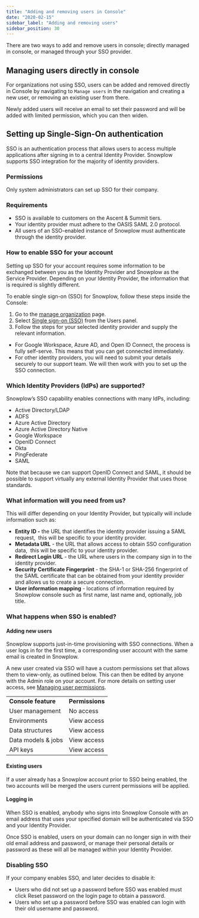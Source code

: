```yaml
---
title: "Adding and removing users in Console"
date: "2020-02-15"
sidebar_label: "Adding and removing users"
sidebar_position: 30
---
```


There are two ways to add and remove users in console; directly managed in console, or managed through your SSO provider.

## Managing users directly in console

For organizations not using SSO, users can be added and removed directly in Console by navigating to `Manage users` in the navigation and creating a new user, or removing an existing user from there.

Newly added users will receive an email to set their password and will be added with limited permission, which you can then widen.

## Setting up Single-Sign-On authentication

SSO is an authentication process that allows users to access multiple applications after signing in to a central Identity Provider. Snowplow supports SSO integration for the majority of identity providers.

### Permissions

Only system administrators can set up SSO for their company.

### Requirements

- SSO is available to customers on the Ascent & Summit tiers.
- Your identity provider must adhere to the OASIS SAML 2.0 protocol.
- All users of an SSO-enabled instance of Snowplow must authenticate through the identity provider.

### How to enable SSO for your account

Setting up SSO for your account requires some information to be exchanged between you as the Identity Provider and Snowplow as the Service Provider. Depending on your Identity Provider, the information that is required is slightly different.

To enable single sign-on (SSO) for Snowplow, follow these steps inside the Console:

1. Go to the [manage organization](https://console.snowplowanalytics.com/settings) page.
2. Select [Single sign-on (SSO)](https://console.snowplowanalytics.com/users/sso) from the Users panel.
3. Follow the steps for your selected identity provider and supply the relevant information.
* For Google Workspace, Azure AD, and Open ID Connect, the process is fully self-serve. This means that you can get connected immediately.
* For other identity providers, you will need to submit your details securely to our support team. We will then work with you to set up the SSO connection.

### Which Identity Providers (IdPs) are supported?

Snowplow’s SSO capability enables connections with many IdPs, including: 

- Active Directory/LDAP
- ADFS
- Azure Active Directory
- Azure Active Directory Native
- Google Workspace
- OpenID Connect
- Okta
- PingFederate
- SAML

Note that because we can support OpenID Connect and SAML, it should be possible to support virtually any external Identity Provider that uses those standards.

### What information will you need from us?

This will differ depending on your Identity Provider, but typically will include information such as:

- **Entity ID -** the URL that identifies the identity provider issuing a SAML request,  this will be specific to your identity provider.
- **Metadata URL** - the URL that allows access to obtain SSO configuration data,  this will be specific to your identity provider.
- **Redirect Login URL** - the URL where users in the company sign in to the identity provider.
- **Security Certificate Fingerprint** - the SHA-1 or SHA-256 fingerprint of the SAML certificate that can be obtained from your identity provider and allows us to create a secure connection.
- **User information mapping** - locations of information required by Snowplow console such as first name, last name and, optionally, job title.

### What happens when SSO is enabled?

#### Adding new users

Snowplow supports just-in-time provisioning with SSO connections. When a user logs in for the first time, a corresponding user account with the same email is created in Snowplow.

A new user created via SSO will have a custom permissions set that allows them to view-only, as outlined below. This can then be edited by anyone with the Admin role on your account. For more details on setting user access, see [Managing user permissions](/docs/using-the-snowplow-console/managing-users/managing-permissions/index.md).

<table><tbody><tr><td><strong>Console feature</strong></td><td><strong>Permissions</strong></td></tr><tr><td>User management</td><td>No access</td></tr><tr><td>Environments</td><td>View access</td></tr><tr><td>Data structures</td><td>View access</td></tr><tr><td>Data models &amp; jobs</td><td>View access</td></tr><tr><td>API keys</td><td>View access</td></tr></tbody></table>

#### Existing users

If a user already has a Snowplow account prior to SSO being enabled, the two accounts will be merged the users current permissions will be applied.

#### Logging in 

When SSO is enabled, anybody who signs into Snowplow Console with an email address that uses your specified domain will be authenticated via SSO and your Identity Provider.

Once SSO is enabled, users on your domain can no longer sign in with their old email address and password, or manage their personal details or password as these will all be managed within your Identity Provider.

### Disabling SSO

If your company enables SSO, and later decides to disable it:

- Users who did not set up a password before SSO was enabled must click Reset password on the login page to obtain a password.
- Users who set up a password before SSO was enabled can login with their old username and password.

